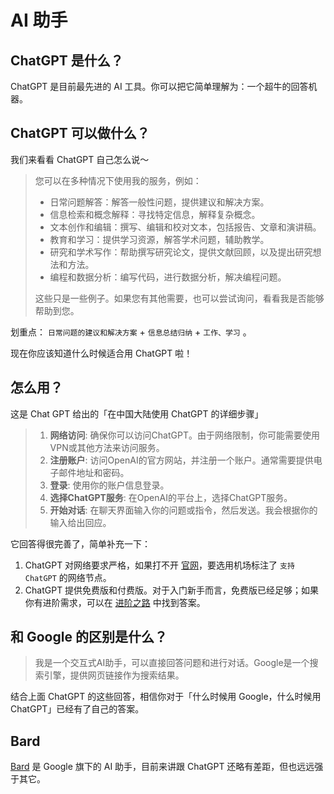 # AI 助手


## ChatGPT 是什么？

ChatGPT 是目前最先进的 AI 工具。你可以把它简单理解为：一个超牛的回答机器。

## ChatGPT 可以做什么？

我们来看看 ChatGPT 自己怎么说～

>您可以在多种情况下使用我的服务，例如：
> - 日常问题解答：解答一般性问题，提供建议和解决方案。
> - 信息检索和概念解释：寻找特定信息，解释复杂概念。 
> - 文本创作和编辑：撰写、编辑和校对文本，包括报告、文章和演讲稿。
> - 教育和学习：提供学习资源，解答学术问题，辅助教学。   
> - 研究和学术写作：帮助撰写研究论文，提供文献回顾，以及提出研究想法和方法。  
> - 编程和数据分析：编写代码，进行数据分析，解决编程问题。  
>
>这些只是一些例子。如果您有其他需要，也可以尝试询问，看看我是否能够帮助到您。

划重点： `日常问题的建议和解决方案` + `信息总结归纳` + `工作、学习` 。

现在你应该知道什么时候适合用 ChatGPT 啦！


## 怎么用？

这是 Chat GPT 给出的「在中国大陆使用 ChatGPT 的详细步骤」
> 1. **网络访问**: 确保你可以访问ChatGPT。由于网络限制，你可能需要使用VPN或其他方法来访问服务。
> 2. **注册账户**: 访问OpenAI的官方网站，并注册一个账户。通常需要提供电子邮件地址和密码。
> 3. **登录**: 使用你的账户信息登录。
> 4. **选择ChatGPT服务**: 在OpenAI的平台上，选择ChatGPT服务。
> 5. **开始对话**: 在聊天界面输入你的问题或指令，然后发送。我会根据你的输入给出回应。


它回答得很完善了，简单补充一下： 
1.  ChatGPT 对网络要求严格，如果打不开 [官网](chat.openai.com)，要选用机场标注了 `支持 ChatGPT` 的网络节点。
2.  ChatGPT 提供免费版和付费版。对于入门新手而言，免费版已经足够；如果你有进阶需求，可以在 [进阶之路]() 中找到答案。

## 和 Google 的区别是什么？

>我是一个交互式AI助手，可以直接回答问题和进行对话。Google是一个搜索引擎，提供网页链接作为搜索结果。

结合上面 ChatGPT 的这些回答，相信你对于「什么时候用 Google，什么时候用 ChatGPT」已经有了自己的答案。


## Bard

[Bard](https://bard.google.com) 是 Google 旗下的 AI 助手，目前来讲跟 ChatGPT 还略有差距，但也远远强于其它。

